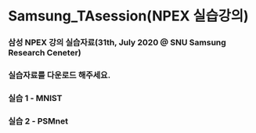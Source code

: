 # Samsung_TAsession(NPEX 실습강의)
### 삼성 NPEX 강의 실습자료(31th, July 2020 @ SNU Samsung Research Ceneter)
### 실습자료를 다운로드 해주세요. 
### 실습 1 - MNIST 
### 실습 2 - PSMnet
